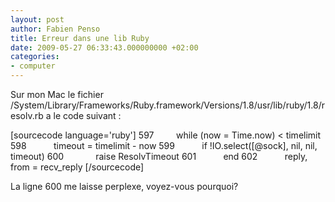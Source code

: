 ```yaml
---
layout: post
author: Fabien Penso
title: Erreur dans une lib Ruby
date: 2009-05-27 06:33:43.000000000 +02:00
categories:
- computer
---
```

Sur mon Mac le fichier /System/Library/Frameworks/Ruby.framework/Versions/1.8/usr/lib/ruby/1.8/resolv.rb a le code suivant :

[sourcecode language='ruby']
597         while (now = Time.now) < timelimit
598           timeout = timelimit - now
599           if !IO.select([@sock], nil, nil, timeout)
600             raise ResolvTimeout
601           end
602           reply, from = recv_reply
[/sourcecode]

La ligne 600 me laisse perplexe, voyez-vous pourquoi?
